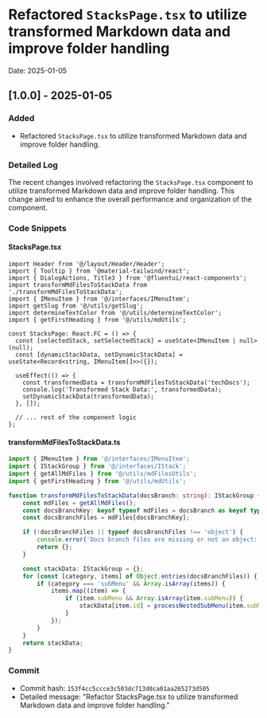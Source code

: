 # Refactored `StacksPage.tsx` to utilize transformed Markdown data and improve folder handling

Date: 2025-01-05

## [1.0.0] - 2025-01-05

### Added

- Refactored `StacksPage.tsx` to utilize transformed Markdown data and improve folder handling.

### Detailed Log

The recent changes involved refactoring the `StacksPage.tsx` component to utilize transformed Markdown data and improve folder handling. This change aimed to enhance the overall performance and organization of the component.

### Code Snippets

#### StacksPage.tsx

```tsx
import Header from '@/layout/Header/Header';
import { Tooltip } from '@material-tailwind/react';
import { DialogActions, Title3 } from '@fluentui/react-components';
import transformMdFilesToStackData from './transformMdFilesToStackData';
import { IMenuItem } from '@/interfaces/IMenuItem';
import getSlug from '@/utils/getSlug';
import determineTextColor from '@/utils/determineTextColor';
import { getFirstHeading } from '@/utils/mdUtils';

const StacksPage: React.FC = () => {
  const [selectedStack, setSelectedStack] = useState<IMenuItem | null>(null);
  const [dynamicStackData, setDynamicStackData] = useState<Record<string, IMenuItem[]>>({});

  useEffect(() => {
    const transformedData = transformMdFilesToStackData('techDocs');
    console.log('Transformed Stack Data:', transformedData);
    setDynamicStackData(transformedData);
  }, []);
  
  // ... rest of the component logic
};
```

#### transformMdFilesToStackData.ts

```typescript
import { IMenuItem } from '@/interfaces/IMenuItem';
import { IStackGroup } from '@/interfaces/IStack';
import { getAllMdFiles } from '@/utils/mdFilesUtils';
import { getFirstHeading } from '@/utils/mdUtils';

function transformMdFilesToStackData(docsBranch: string): IStackGroup {
    const mdFiles = getAllMdFiles();
    const docsBranchKey: keyof typeof mdFiles = docsBranch as keyof typeof mdFiles;
    const docsBranchFiles = mdFiles[docsBranchKey];

    if (!docsBranchFiles || typeof docsBranchFiles !== 'object') {
        console.error('Docs branch files are missing or not an object:', docsBranchFiles);
        return {};
    }

    const stackData: IStackGroup = {};
    for (const [category, items] of Object.entries(docsBranchFiles)) {
        if (category === 'subMenu' && Array.isArray(items)) {
            items.map((item) => {
                if (item.subMenu && Array.isArray(item.subMenu)) {
                    stackData[item.id] = processNestedSubMenu(item.subMenu);
                }
            });
        }
    }
    return stackData;
}
```

### Commit

- Commit hash: `153f4cc5ccce3c503dc713d0ca01aa265273d505`
- Detailed message: "Refactor StacksPage.tsx to utilize transformed Markdown data and improve folder handling."
